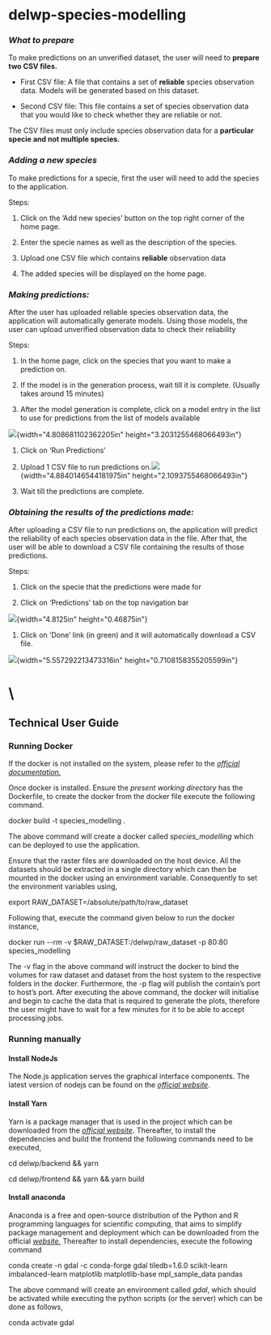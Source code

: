 # delwp-species-modelling

### *What to prepare*

To make predictions on an unverified dataset, the user will need to
**prepare two CSV files.**

-   First CSV file: A file that contains a set of **reliable** species
    observation data. Models will be generated based on this dataset.

<!-- -->

-   Second CSV file: This file contains a set of species observation
    data that you would like to check whether they are reliable or not.

The CSV files must only include species observation data for a
**particular specie and not multiple species.**

### *Adding a new species*

To make predictions for a specie, first the user will need to add the
species to the application.

Steps:

1.  Click on the ‘Add new species’ button on the top right corner of the
    home page.


1.  Enter the specie names as well as the description of the species.

2.  Upload one CSV file which contains **reliable** observation data

1.  The added species will be displayed on the home page.

### 

### *Making predictions:*

After the user has uploaded reliable species observation data, the
application will automatically generate models. Using those models, the
user can upload unverified observation data to check their reliability

Steps:

1.  In the home page, click on the species that you want to make a
    prediction on.

2.  If the model is in the generation process, wait till it is complete.
    (Usually takes around 15 minutes)

3.  After the model generation is complete, click on a model entry in
    the list to use for predictions from the list of models available

![](media/image3.png){width="4.808681102362205in"
height="3.2031255468066493in"}

1.  Click on ‘Run Predictions’

1.  Upload 1 CSV file to run predictions
    on.![](media/image5.png){width="4.8840146544181975in"
    height="2.1093755468066493in"}

2.  Wait till the predictions are complete.

### *Obtaining the results of the predictions made:*

After uploading a CSV file to run predictions on, the application will
predict the reliability of each species observation data in the file.
After that, the user will be able to download a CSV file containing the
results of those predictions.

Steps:

1.  Click on the specie that the predictions were made for

2.  Click on ‘Predictions’ tab on the top navigation bar

![](media/image3.png){width="4.8125in" height="0.46875in"}

1.  Click on ‘Done’ link (in green) and it will automatically download a
    CSV file.

![](media/image6.png){width="5.557292213473316in"
height="0.7108158355205599in"}

\
=

Technical User Guide
--------------------

### Running Docker

If the docker is not installed on the system, please refer to the
[*official documentation.*](https://docs.docker.com/install/)

Once docker is installed. Ensure the *present working directory* has the
Dockerfile, to create the docker from the docker file execute the
following command.

docker build -t species\_modelling .

The above command will create a docker called *species\_modelling* which
can be deployed to use the application.

Ensure that the raster files are downloaded on the host device. All the
datasets should be extracted in a single directory which can then be
mounted in the docker using an environment variable. Consequently to set
the environment variables using,

export RAW\_DATASET=/absolute/path/to/raw\_dataset

Following that, execute the command given below to run the docker
instance,

docker run --rm -v \$RAW\_DATASET:/delwp/raw\_dataset -p 80:80
species\_modelling

The -v flag in the above command will instruct the docker to bind the
volumes for raw dataset and dataset from the host system to the
respective folders in the docker. Furthermore, the -p flag will publish
the contain’s port to host’s port. After executing the above command,
the docker will initialise and begin to cache the data that is required
to generate the plots, therefore the user might have to wait for a few
minutes for it to be able to accept processing jobs.

### Running manually

#### Install NodeJs

The Node.js application serves the graphical interface components. The
latest version of nodejs can be found on the [*official
website*](https://nodejs.org/en/download/).

#### Install Yarn

Yarn is a package manager that is used in the project which can be
downloaded from the [*official
website*](https://yarnpkg.com/lang/en/docs/install/). Thereafter, to
install the dependencies and build the frontend the following commands
need to be executed,

cd delwp/backend && yarn

cd delwp/frontend && yarn && yarn build

#### Install anaconda

Anaconda is a free and open-source distribution of the Python and R
programming languages for scientific computing, that aims to simplify
package management and deployment which can be downloaded from the
official [*website.*](https://www.anaconda.com/distribution/) Thereafter
to install dependencies, execute the following command

conda create -n gdal -c conda-forge gdal tiledb=1.6.0 scikit-learn
imbalanced-learn matplotlib matplotlib-base mpl\_sample\_data pandas

The above command will create an environment called *gdal*, which should
be activated while executing the python scripts (or the server) which
can be done as follows,

conda activate gdal

